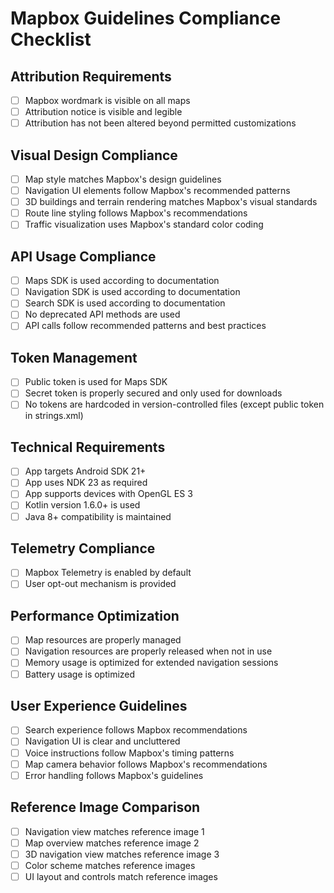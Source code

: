 # Mapbox Guidelines Compliance Checklist

## Attribution Requirements
- [ ] Mapbox wordmark is visible on all maps
- [ ] Attribution notice is visible and legible
- [ ] Attribution has not been altered beyond permitted customizations

## Visual Design Compliance
- [ ] Map style matches Mapbox's design guidelines
- [ ] Navigation UI elements follow Mapbox's recommended patterns
- [ ] 3D buildings and terrain rendering matches Mapbox's visual standards
- [ ] Route line styling follows Mapbox's recommendations
- [ ] Traffic visualization uses Mapbox's standard color coding

## API Usage Compliance
- [ ] Maps SDK is used according to documentation
- [ ] Navigation SDK is used according to documentation
- [ ] Search SDK is used according to documentation
- [ ] No deprecated API methods are used
- [ ] API calls follow recommended patterns and best practices

## Token Management
- [ ] Public token is used for Maps SDK
- [ ] Secret token is properly secured and only used for downloads
- [ ] No tokens are hardcoded in version-controlled files (except public token in strings.xml)

## Technical Requirements
- [ ] App targets Android SDK 21+
- [ ] App uses NDK 23 as required
- [ ] App supports devices with OpenGL ES 3
- [ ] Kotlin version 1.6.0+ is used
- [ ] Java 8+ compatibility is maintained

## Telemetry Compliance
- [ ] Mapbox Telemetry is enabled by default
- [ ] User opt-out mechanism is provided

## Performance Optimization
- [ ] Map resources are properly managed
- [ ] Navigation resources are properly released when not in use
- [ ] Memory usage is optimized for extended navigation sessions
- [ ] Battery usage is optimized

## User Experience Guidelines
- [ ] Search experience follows Mapbox recommendations
- [ ] Navigation UI is clear and uncluttered
- [ ] Voice instructions follow Mapbox's timing patterns
- [ ] Map camera behavior follows Mapbox's recommendations
- [ ] Error handling follows Mapbox's guidelines

## Reference Image Comparison
- [ ] Navigation view matches reference image 1
- [ ] Map overview matches reference image 2
- [ ] 3D navigation view matches reference image 3
- [ ] Color scheme matches reference images
- [ ] UI layout and controls match reference images
